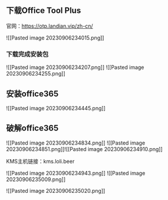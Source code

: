 ## 下载Office Tool Plus

官网：https://otp.landian.vip/zh-cn/

![[Pasted image 20230906234015.png]]

### 下载完成安装包

![[Pasted image 20230906234207.png]]
![[Pasted image 20230906234255.png]]

## 安装office365

![[Pasted image 20230906234445.png]]

## 破解office365
![[Pasted image 20230906234834.png]]
![[Pasted image 20230906234851.png]]![[Pasted image 20230906234910.png]]

KMS主机链接：kms.loli.beer

![[Pasted image 20230906234943.png]] ![[Pasted image 20230906235009.png]]

![[Pasted image 20230906235020.png]]
